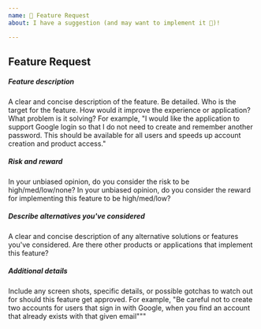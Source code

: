 ```yaml
---
name: 🚀 Feature Request
about: I have a suggestion (and may want to implement it 🙂)!

---
```


## Feature Request

##### Feature description
A clear and concise description of the feature. Be detailed. Who is the
target for the feature. How would it improve the experience or application? 
What problem is it solving? For example, "I would like the application to support 
Google login so that I do not need to create and remember another password. This
should be available for all users and speeds up account creation and product access."

##### Risk and reward
In your unbiased opinion, do you consider the risk to be high/med/low/none?
In your unbiased opinion, do you consider the reward for implementing this feature to be
high/med/low?

##### Describe alternatives you've considered
A clear and concise description of any alternative solutions or features you've considered.
Are there other products or applications that implement this feature? 

##### Additional details
Include any screen shots, specific details, or possible gotchas to watch
out for should this feature get approved. For example, "Be careful not to 
create two accounts for users that sign in with Google, when you find
an account that already exists with that given email"""